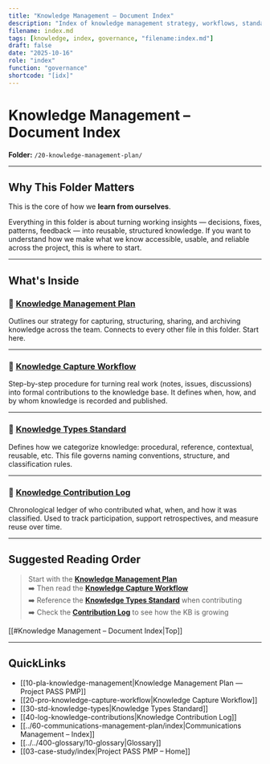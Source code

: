 ```yaml
---
title: "Knowledge Management – Document Index"
description: "Index of knowledge management strategy, workflows, standards, and contribution tracking under Project PASS PMP."
filename: index.md
tags: [knowledge, index, governance, "filename:index.md"]
draft: false
date: "2025-10-16"
role: "index"
function: "governance"
shortcode: "[idx]"
---
```


# Knowledge Management – Document Index  
**Folder:** `/20-knowledge-management-plan/`

---

## Why This Folder Matters

This is the core of how we **learn from ourselves**.

Everything in this folder is about turning working insights — decisions, fixes, patterns, feedback — into reusable, structured knowledge. If you want to understand how we make what we know accessible, usable, and reliable across the project, this is where to start.

---

## What's Inside

### 📄 [Knowledge Management Plan](pla-knowledge-management.md)  
Outlines our strategy for capturing, structuring, sharing, and archiving knowledge across the team. Connects to every other file in this folder. Start here.

---

### 📄 [Knowledge Capture Workflow](pro-knowledge-capture-workflow.md)  
Step-by-step procedure for turning real work (notes, issues, discussions) into formal contributions to the knowledge base. It defines when, how, and by whom knowledge is recorded and published.

---

### 📄 [Knowledge Types Standard](std-knowledge-types.md)  
Defines how we categorize knowledge: procedural, reference, contextual, reusable, etc. This file governs naming conventions, structure, and classification rules.

---

### 📄 [Knowledge Contribution Log](log-knowledge-contributions.md)  
Chronological ledger of who contributed what, when, and how it was classified. Used to track participation, support retrospectives, and measure reuse over time.

---

## Suggested Reading Order

> Start with the **[Knowledge Management Plan](pla-knowledge-management.md)**  
> ➡️ Then read the **[Knowledge Capture Workflow](pro-knowledge-capture-workflow.md)**  
> ➡️ Reference the **[Knowledge Types Standard](std-knowledge-types.md)** when contributing  
> ➡️ Check the **[Contribution Log](log-knowledge-contributions.md)** to see how the KB is growing

[[#Knowledge Management – Document Index|Top]]

---

## QuickLinks
- [[10-pla-knowledge-management|Knowledge Management Plan — Project PASS PMP]]
- [[20-pro-knowledge-capture-workflow|Knowledge Capture Workflow]]
- [[30-std-knowledge-types|Knowledge Types Standard]]
- [[40-log-knowledge-contributions|Knowledge Contribution Log]]
- [[../60-communications-management-plan/index|Communications Management – Index]]
- [[../../400-glossary/10-glossary|Glossary]]
- [[03-case-study/index|Project PASS PMP – Home]]
